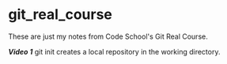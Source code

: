 git_real_course
===============

These are just my notes from Code School's Git Real Course.

***Video 1***
 git init creates a local repository in the working directory.
 